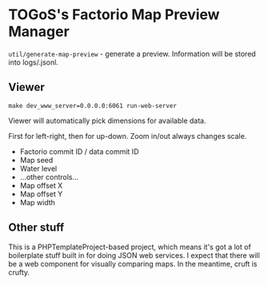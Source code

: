 # TOGoS's Factorio Map Preview Manager

```util/generate-map-preview``` - generate a preview.  Information will be stored into logs/<current date in Y_m_d format>.jsonl.

## Viewer

```make dev_www_server=0.0.0.0:6061 run-web-server```

Viewer will automatically pick dimensions for available data.

First for left-right, then for up-down.  Zoom in/out always changes scale.

- Factorio commit ID / data commit ID
- Map seed
- Water level
- ...other controls...
- Map offset X
- Map offset Y
- Map width

## Other stuff

This is a PHPTemplateProject-based project,
which means it's got a lot of boilerplate stuff built in for doing JSON web services.
I expect that there will be a web component for visually comparing maps.
In the meantime, cruft is crufty.
